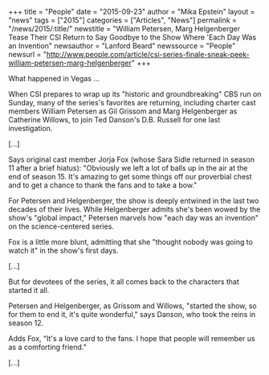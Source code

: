 +++
title = "People"
date = "2015-09-23"
author = "Mika Epstein"
layout = "news"
tags = ["2015"]
categories = ["Articles", "News"]
permalink = "/news/2015/:title/"
newstitle = "William Petersen, Marg Helgenberger Tease Their CSI Return to Say Goodbye to the Show Where 'Each Day Was an Invention"
newsauthor = "Lanford Beard"
newssource = "People"
newsurl = "http://www.people.com/article/csi-series-finale-sneak-peek-william-petersen-marg-helgenberger"
+++

What happened in Vegas ... 

When CSI prepares to wrap up its "historic and groundbreaking" CBS run on Sunday, many of the series's favorites are returning, including charter cast members William Petersen as Gil Grissom and Marg Helgenberger as Catherine Willows, to join Ted Danson's D.B. Russell for one last investigation. 

[...]

Says original cast member Jorja Fox (whose Sara Sidle returned in season 11 after a brief hiatus): "Obviously we left a lot of balls up in the air at the end of season 15. It's amazing to get some things off our proverbial chest and to get a chance to thank the fans and to take a bow." 

For Petersen and Helgenberger, the show is deeply entwined in the last two decades of their lives. While Helgenberger admits she's been wowed by the show's "global impact," Petersen marvels how "each day was an invention" on the science-centered series. 

Fox is a little more blunt, admitting that she "thought nobody was going to watch it" in the show's first days. 

[...]

But for devotees of the series, it all comes back to the characters that started it all. 

Petersen and Helgenberger, as Grissom and Willows, "started the show, so for them to end it, it's quite wonderful," says Danson, who took the reins in season 12. 

Adds Fox, "It's a love card to the fans. I hope that people will remember us as a comforting friend."

[...]  
